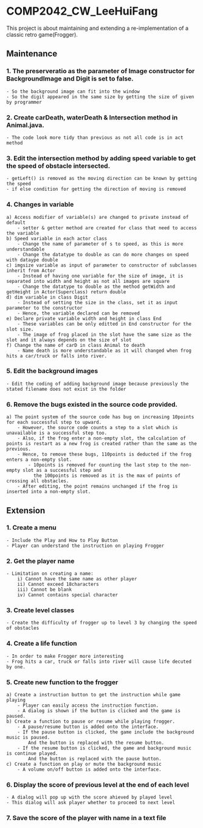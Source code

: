 # COMP2042_CW_LeeHuiFang
This project is about maintaining and extending a re-implementation of a classic retro game(Frogger).

## Maintenance
### 1. The preserveratio as the parameter of Image constructor for BackgroundImage and Digit is set to false.
	- So the background image can fit into the window
	- So the digit appeared in the same size by getting the size of given by programmer
### 2. Create carDeath, waterDeath & Intersection method in Animal.java.
	- The code look more tidy than previous as not all code is in act method
### 3. Edit the intersection method by adding speed variable to get the speed of obstacle intersected.
	- getLeft() is removed as the moving direction can be known by getting the speed
	- if else condition for getting the direction of moving is removed
### 4. Changes in variable
	a) Access modifier of variable(s) are changed to private instead of default
		- setter & getter method are created for class that need to access the variable
	b) Speed variable in each actor class
		- Change the name of parameter of s to speed, as this is more understandable
		- Change the datatype to double as can do more changes on speed with dataype double
	c) imgsize variable as input of parameter to constructor of subclasses inherit from Actor
		- Instead of having one variable for the size of image, it is separated into width and height as not all images are square
		- Change the datatype to double as the method getWidth and getHeight in Actor(Superclass) return double
	d) dim variable in class Digit
		- Instead of setting the size in the class, set it as input parameter to the constructor
		- Hence, the variable declared can be removed
	e) Declare private variable width and height in class End
		- These variables can be only editted in End constructor for the slot size.
		- The image of frog placed in the slot have the same size as the slot and it always depends on the size of slot
	f) Change the name of carD in class Animal to death
		- Name death is more understandable as it will changed when frog hits a car/truck or falls into river.

### 5. Edit the background images
	- Edit the coding of adding background image because previously the stated filename does not exist in the folder
### 6. Remove the bugs existed in the source code provided.
	a) The point system of the source code has bug on increasing 10points for each successful step to upward.
		- However, the source code counts a step to a slot which is unavailable is a successful step too.
		- Also, if the frog enter a non-empty slot, the calculation of points is restart as a new frog is created rather than the same as the previous.
		- Hence, to remove these bugs, 110points is deducted if the frog enters a non-empty slot.
			- 10points is removed for counting the last step to the non-empty slot as a successful step and 
			  the 100points is removed as it is the max of points of crossing all obstacles.
		- After editing, the point remains unchanged if the frog is inserted into a non-empty slot.
		

## Extension
### 1. Create a menu
	- Include the Play and How to Play Button
	- Player can understand the instruction on playing Frogger
### 2. Get the player name	
	- Limitation on creating a name:
		i) Cannot have the same name as other player
		ii) Cannot exceed 18characters
		iii) Cannot be blank
		iv) Cannot contains special character
### 3. Create level classes	
	- Create the difficulty of frogger up to level 3 by changing the speed of obstacles
### 4. Create a life function
	- In order to make Frogger more interesting
	- Frog hits a car, truck or falls into river will cause life decuted by one.
### 5. Create new function to the frogger 
	a) Create a instruction button to get the instruction while game playing
		- Player can easily access the instruction function.
		- A dialog is shown if the button is clicked and the game is paused.
	b) Create a function to pause or resume while playing frogger.
		- A pause/resume button is added onto the interface.
		- If the pause button is clicked, the game include the background music is paused.
			And the button is replaced with the resume button.
		- If the resume button is clicked, the game and background music is continue played.
			And the button is replaced with the pause button.
	c) Create a function on play or mute the background music
		- A volume on/off button is added onto the interface. 
	
### 6. Display the score of previous level at the end of each level
	- A dialog will pop up with the score ahieved by played level
	- This dialog will ask player whether to proceed to next level
### 7. Save the score of the player with name in a text file 